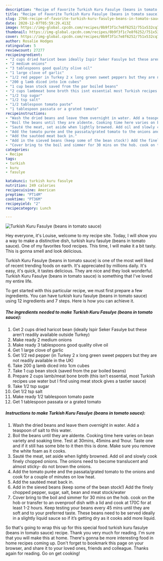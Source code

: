 ```yaml
---
description: "Recipe of Favorite Turkish Kuru Fasulye (beans in tomato sauce)"
title: "Recipe of Favorite Turkish Kuru Fasulye (beans in tomato sauce)"
slug: 2766-recipe-of-favorite-turkish-kuru-fasulye-beans-in-tomato-sauce
date: 2020-12-07T05:59:29.413Z
image: https://img-global.cpcdn.com/recipes/0b9f3f1c7e8f6252/751x532cq70/turkish-kuru-fasulye-beans-in-tomato-sauce-recipe-main-photo.jpg
thumbnail: https://img-global.cpcdn.com/recipes/0b9f3f1c7e8f6252/751x532cq70/turkish-kuru-fasulye-beans-in-tomato-sauce-recipe-main-photo.jpg
cover: https://img-global.cpcdn.com/recipes/0b9f3f1c7e8f6252/751x532cq70/turkish-kuru-fasulye-beans-in-tomato-sauce-recipe-main-photo.jpg
author: Rosalie Hodges
ratingvalue: 5
reviewcount: 27277
recipeingredient:
- "2 cups dried haricot bean ideally Ispir Seker Fasulye but these arent readily available outside Turkey"
- "2 medium onions"
- "3 tablespoons good quality olive oil"
- "1 large clove of garlic"
- "1/2 red pepper in Turkey 2 x long green sweet peppers but they are not readily available in the UK"
- "200 g lamb diced into 1cm cubes"
- "1 cup bean stock saved from the par boiled beans"
- "2 cups lambmeat bone broth this isnt essential most Turkish recipes use water but I find using meat stock gives a tastier sauce"
- "1/2 tsp sugar"
- "1/2 tsp salt"
- "1/2 tablespoon tomato paste"
- "1 tablespoon passata or a grated tomato"
recipeinstructions:
- "Wash the dried beans and leave them overnight in water. Add a teaspoon of salt to this water."
- "Boil the beans until they are aldente. Cooking time here varies on bean variety and soaking time. Test at 30mins, 45mins and 1hour. Taste one and if it still has some bite to it then this is done. Make sure you remove the white foam as it cooks."
- "Sauté the meat, set aside when lightly browned. Add oil and slowly cook finely chopped onions. The onions need to become translucent and almost sticky- do not brown the onions."
- "Add the tomato purée and the passata/grated tomato to the onions and cook for a couple of minutes on low heat."
- "Add the sautéed meat back in."
- "Add in the sieved beans (keep some of the bean stock!) Add the finely chopped pepper, sugar, salt, bean and meat stock/water"
- "Cover bring to the boil and simmer for 30 mins on the hob. cook on the hob or transfer to an ovenproof dish with a lid and cook at 170C for at least 1-2 hours. Keep testing your beans every 45 mins until they are soft and to your preferred taste. These beans need to be served ideally in a slightly liquid sauce so if it’s getting dry as it cooks add more liquid."
categories:
- Recipe
tags:
- turkish
- kuru
- fasulye

katakunci: turkish kuru fasulye 
nutrition: 249 calories
recipecuisine: American
preptime: "PT14M"
cooktime: "PT36M"
recipeyield: "2"
recipecategory: Lunch

---
```



![Turkish Kuru Fasulye (beans in tomato sauce)](https://img-global.cpcdn.com/recipes/0b9f3f1c7e8f6252/751x532cq70/turkish-kuru-fasulye-beans-in-tomato-sauce-recipe-main-photo.jpg)

Hey everyone, it's Louise, welcome to my recipe site. Today, I will show you a way to make a distinctive dish, turkish kuru fasulye (beans in tomato sauce). One of my favorites food recipes. This time, I will make it a bit tasty. This is gonna smell and look delicious.



Turkish Kuru Fasulye (beans in tomato sauce) is one of the most well liked of recent trending foods on earth. It's appreciated by millions daily. It's easy, it's quick, it tastes delicious. They are nice and they look wonderful. Turkish Kuru Fasulye (beans in tomato sauce) is something that I've loved my entire life.


To get started with this particular recipe, we must first prepare a few ingredients. You can have turkish kuru fasulye (beans in tomato sauce) using 12 ingredients and 7 steps. Here is how you can achieve it.

<!--inarticleads1-->

##### The ingredients needed to make Turkish Kuru Fasulye (beans in tomato sauce):

1. Get 2 cups dried haricot bean (ideally Ispir Seker Fasulye but these aren’t readily available outside Turkey)
1. Make ready 2 medium onions
1. Make ready 3 tablespoons good quality olive oil
1. Get 1 large clove of garlic
1. Get 1/2 red pepper (in Turkey 2 x long green sweet peppers but they are not readily available in the UK)
1. Take 200 g lamb diced into 1cm cubes
1. Take 1 cup bean stock (saved from the par boiled beans)
1. Prepare 2 cups lamb/meat bone broth (this isn’t essential, most Turkish recipes use water but I find using meat stock gives a tastier sauce)
1. Take 1/2 tsp sugar
1. Get 1/2 tsp salt
1. Make ready 1/2 tablespoon tomato paste
1. Get 1 tablespoon passata or a grated tomato




<!--inarticleads2-->

##### Instructions to make Turkish Kuru Fasulye (beans in tomato sauce):

1. Wash the dried beans and leave them overnight in water. Add a teaspoon of salt to this water.
1. Boil the beans until they are aldente. Cooking time here varies on bean variety and soaking time. Test at 30mins, 45mins and 1hour. Taste one and if it still has some bite to it then this is done. Make sure you remove the white foam as it cooks.
1. Sauté the meat, set aside when lightly browned. Add oil and slowly cook finely chopped onions. The onions need to become translucent and almost sticky- do not brown the onions.
1. Add the tomato purée and the passata/grated tomato to the onions and cook for a couple of minutes on low heat.
1. Add the sautéed meat back in.
1. Add in the sieved beans (keep some of the bean stock!) Add the finely chopped pepper, sugar, salt, bean and meat stock/water
1. Cover bring to the boil and simmer for 30 mins on the hob. cook on the hob or transfer to an ovenproof dish with a lid and cook at 170C for at least 1-2 hours. Keep testing your beans every 45 mins until they are soft and to your preferred taste. These beans need to be served ideally in a slightly liquid sauce so if it’s getting dry as it cooks add more liquid.




So that's going to wrap this up for this special food turkish kuru fasulye (beans in tomato sauce) recipe. Thank you very much for reading. I'm sure that you will make this at home. There's gonna be more interesting food in home recipes coming up. Don't forget to bookmark this page on your browser, and share it to your loved ones, friends and colleague. Thanks again for reading. Go on get cooking!
